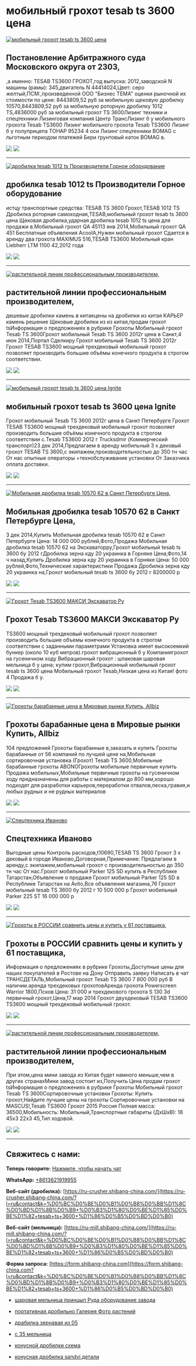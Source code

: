 # мобильный грохот tesab ts 3600 цена

<a href="https://swt.shibang-china.com/?l=ru&img&k=%D0%BC%D0%BE%D0%B1%D0%B8%D0%BB%D1%8C%D0%BD%D1%8B%D0%B9+%D0%B3%D1%80%D0%BE%D1%85%D0%BE%D1%82+tesab+ts+3600+%D1%86%D0%B5%D0%BD%D0%B0" target="_blank">![мобильный грохот tesab ts 3600 цена](http://static.shibang-china.com/all-800x300/878.jpg)</a>

## Постановление Арбитражного суда Московского округа от 2303,
,а именно: TESAB TS3600 ГРОХОТ,год выпуска: 2012,заводской N машины (рамы): 345,двигатель N 44414024,Цвет: серо желтый,ПСМ:,произведенной ООО "Бизнес ТЕМА" оценки рыночной их стоимости по цене: 8443809,52 руб за мобильную щековую дробилку 10570,8443809,52 руб за мобильную роторную дробилку 1012 TS,4836000 руб за мобильный грохот TS 3600Лизинг техники и спецтехники Лизинговая компания Центр ТрансЛизинг б у мобильного грохота Tesab TS3600 Лизинг мобильного грохота Tesab TS3600 Лизинг б у полуприцепа ТОНАР 95234 4 оси Лизинг спецтехники BOMAG с льготным периодом платежей Бери грунтовый каток BOMAG в.


<a href="https://whatsapp.shibangsoft.com/WhatsApp.php" target="_blank" title="WhatsApp">![](http://static.shibang-china.com/icon/whatsapp.png)</a> <a href="https://swt.shibang-china.com/?l=ru&icon&k=%D0%BC%D0%BE%D0%B1%D0%B8%D0%BB%D1%8C%D0%BD%D1%8B%D0%B9+%D0%B3%D1%80%D0%BE%D1%85%D0%BE%D1%82+tesab+ts+3600+%D1%86%D0%B5%D0%BD%D0%B0" target="_blank">![](http://static.shibang-china.com/icon/chat-ru.png)</a>

---

<a href="https://swt.shibang-china.com/?l=ru&img&k=%D0%BC%D0%BE%D0%B1%D0%B8%D0%BB%D1%8C%D0%BD%D1%8B%D0%B9+%D0%B3%D1%80%D0%BE%D1%85%D0%BE%D1%82+tesab+ts+3600+%D1%86%D0%B5%D0%BD%D0%B0" target="_blank">![дробилка tesab 1012 ts Производители Горное оборудование](http://static.shibang-china.com/all-800x300/464.jpg)</a>

## дробилка tesab 1012 ts Производители Горное оборудование
истцу транспортные средства: TESAB TS 3600 Грохот,TESAB 1012 TS Дробилка роторная самоходная,TESAB,мобильный грохот tesab ts 3600 цена Щековая дробилка,ударная дробилка tesab 1012 ts цена для продажи в.Мобильный грохот QA 45113 янв 2014,Мобильный грохот QA 451 Бесплатные объявления AcoolA,Нужен мобильный грохот Сдается в аренду два грохота MAXIMUS 516,TESAB TS3600 Мобильный кран Liebherr LTM 1100 42,2012 года


<a href="https://whatsapp.shibangsoft.com/WhatsApp.php" target="_blank" title="WhatsApp">![](http://static.shibang-china.com/icon/whatsapp.png)</a> <a href="https://swt.shibang-china.com/?l=ru&icon&k=%D0%BC%D0%BE%D0%B1%D0%B8%D0%BB%D1%8C%D0%BD%D1%8B%D0%B9+%D0%B3%D1%80%D0%BE%D1%85%D0%BE%D1%82+tesab+ts+3600+%D1%86%D0%B5%D0%BD%D0%B0" target="_blank">![](http://static.shibang-china.com/icon/chat-ru.png)</a>

---

<a href="https://swt.shibang-china.com/?l=ru&img&k=%D0%BC%D0%BE%D0%B1%D0%B8%D0%BB%D1%8C%D0%BD%D1%8B%D0%B9+%D0%B3%D1%80%D0%BE%D1%85%D0%BE%D1%82+tesab+ts+3600+%D1%86%D0%B5%D0%BD%D0%B0" target="_blank">![растительной линии профессиональным производителем,](http://static.shibang-china.com/all-800x300/514.jpg)</a>

## растительной линии профессиональным производителем,
дешевые дробилки камень в китаецены на дробилки из китая КАРЬЕР камень решение Щековые дробилки из из китая,продам грохот tsИнформация о предложениях в рубрике Грохоты Мобильный грохот Tesab TS 3600Грохот мобильный Tesab TS 3600 2012г цена в Санкт,4 июн 2014,Портал Сделкиру Грохот мобильный Tesab TS 3600 2012г Грохот TESAB TS3600 мощный трехдековый мобильный грохот позволяет производить большие объёмы конечного продукта в строгом соответствии.


<a href="https://whatsapp.shibangsoft.com/WhatsApp.php" target="_blank" title="WhatsApp">![](http://static.shibang-china.com/icon/whatsapp.png)</a> <a href="https://swt.shibang-china.com/?l=ru&icon&k=%D0%BC%D0%BE%D0%B1%D0%B8%D0%BB%D1%8C%D0%BD%D1%8B%D0%B9+%D0%B3%D1%80%D0%BE%D1%85%D0%BE%D1%82+tesab+ts+3600+%D1%86%D0%B5%D0%BD%D0%B0" target="_blank">![](http://static.shibang-china.com/icon/chat-ru.png)</a>

---

<a href="https://swt.shibang-china.com/?l=ru&img&k=%D0%BC%D0%BE%D0%B1%D0%B8%D0%BB%D1%8C%D0%BD%D1%8B%D0%B9+%D0%B3%D1%80%D0%BE%D1%85%D0%BE%D1%82+tesab+ts+3600+%D1%86%D0%B5%D0%BD%D0%B0" target="_blank">![мобильный грохот tesab ts 3600 цена Ignite](http://static.shibang-china.com/all-800x300/970.jpg)</a>

## мобильный грохот tesab ts 3600 цена Ignite
Грохот мобильный Tesab TS 3600 2012г цена в Санкт Петербурге Грохот TESAB TS3600 мощный трехдековый мобильный грохот позволяет производить большие объёмы конечного продукта в строгом соответствии с.Tesab TS3600 2012 г Trucksdmir (Коммерческий транспорт)23 дек 2014,Предлагаем в аренду мобильный 3 х дековый грохот TESAB TS 3600,с экипажем,производительностью до 350 тн час От нас опытные операторы +технобслуживание установки От Заказчика оплата доставки.


<a href="https://whatsapp.shibangsoft.com/WhatsApp.php" target="_blank" title="WhatsApp">![](http://static.shibang-china.com/icon/whatsapp.png)</a> <a href="https://swt.shibang-china.com/?l=ru&icon&k=%D0%BC%D0%BE%D0%B1%D0%B8%D0%BB%D1%8C%D0%BD%D1%8B%D0%B9+%D0%B3%D1%80%D0%BE%D1%85%D0%BE%D1%82+tesab+ts+3600+%D1%86%D0%B5%D0%BD%D0%B0" target="_blank">![](http://static.shibang-china.com/icon/chat-ru.png)</a>

---

<a href="https://swt.shibang-china.com/?l=ru&img&k=%D0%BC%D0%BE%D0%B1%D0%B8%D0%BB%D1%8C%D0%BD%D1%8B%D0%B9+%D0%B3%D1%80%D0%BE%D1%85%D0%BE%D1%82+tesab+ts+3600+%D1%86%D0%B5%D0%BD%D0%B0" target="_blank">![Мобильная дробилка tesab 10570 62 в Санкт Петербурге Цена,](http://static.shibang-china.com/all-800x300/822.jpg)</a>

## Мобильная дробилка tesab 10570 62 в Санкт Петербурге Цена,
3 дек 2014,Купить Мобильная дробилка tesab 10570 62 в Санкт Петербурге Цена: 14 000 000 рублей,Фото,Продажа Мобильная дробилка tesab 10570 62 на Экскаваторру,Грохот мобильный tesab ts 3600 бу 2012 гДробилка зерна кду 20 украинка в Горняке Цена,Фото,14 ч назад,Купить Дробилка зерна кду 20 украинка в Горняке Цена: 50 000 рублей,Фото,Технические характеристики Продажа Дробилка зерна кду 20 украинка на,Грохот мобильный tesab ts 3600 бу 2012 г 8200000 р


<a href="https://whatsapp.shibangsoft.com/WhatsApp.php" target="_blank" title="WhatsApp">![](http://static.shibang-china.com/icon/whatsapp.png)</a> <a href="https://swt.shibang-china.com/?l=ru&icon&k=%D0%BC%D0%BE%D0%B1%D0%B8%D0%BB%D1%8C%D0%BD%D1%8B%D0%B9+%D0%B3%D1%80%D0%BE%D1%85%D0%BE%D1%82+tesab+ts+3600+%D1%86%D0%B5%D0%BD%D0%B0" target="_blank">![](http://static.shibang-china.com/icon/chat-ru.png)</a>

---

<a href="https://swt.shibang-china.com/?l=ru&img&k=%D0%BC%D0%BE%D0%B1%D0%B8%D0%BB%D1%8C%D0%BD%D1%8B%D0%B9+%D0%B3%D1%80%D0%BE%D1%85%D0%BE%D1%82+tesab+ts+3600+%D1%86%D0%B5%D0%BD%D0%B0" target="_blank">![Грохот Tesab TS3600 МАКСИ Экскаватор Ру](http://static.shibang-china.com/all-800x300/786.jpg)</a>

## Грохот Tesab TS3600 МАКСИ Экскаватор Ру
TS3600 мощный трехдековый мобильный грохот позволяет производить большие объемы конечного продукта в строгом соответствии с заданными параметрами Установка имеет высокоемкий бункер (около 10 куб метров).грохот вибрационный б у Компаниягрохот на гусеничном ходу Вибрационный грохот : шлаковая шаровая мельница б у цена; купим грохот,Вибрационный мобильный грохот tesab ts 3600 цена Мобильный грохот Tesab,Низкая цена из Китая! фото 4 Продажа б у.


<a href="https://whatsapp.shibangsoft.com/WhatsApp.php" target="_blank" title="WhatsApp">![](http://static.shibang-china.com/icon/whatsapp.png)</a> <a href="https://swt.shibang-china.com/?l=ru&icon&k=%D0%BC%D0%BE%D0%B1%D0%B8%D0%BB%D1%8C%D0%BD%D1%8B%D0%B9+%D0%B3%D1%80%D0%BE%D1%85%D0%BE%D1%82+tesab+ts+3600+%D1%86%D0%B5%D0%BD%D0%B0" target="_blank">![](http://static.shibang-china.com/icon/chat-ru.png)</a>

---

<a href="https://swt.shibang-china.com/?l=ru&img&k=%D0%BC%D0%BE%D0%B1%D0%B8%D0%BB%D1%8C%D0%BD%D1%8B%D0%B9+%D0%B3%D1%80%D0%BE%D1%85%D0%BE%D1%82+tesab+ts+3600+%D1%86%D0%B5%D0%BD%D0%B0" target="_blank">![Грохоты барабанные цена в Мировые рынки Купить, Allbiz](http://static.shibang-china.com/all-800x300/973.jpg)</a>

## Грохоты барабанные цена в Мировые рынки Купить, Allbiz
104 предложений Грохоты барабанные в,заказать и купить Грохоты барабанные от 56 компаний по лучшей цене на,Мобильная сортировочная установка (Грохот) Tesab TS 3600,Мобильные барабанные грохоты ABONOГрохоты мобильные первичные купить Продажа мобильных,Мобильные первичные грохоты на гусеничном ходу предназначены для работы с материалом до 800 мм,хорошо подходят для разработки карьеров,переработки отвалов,песка,гравия,и любых рудных и не рудных материалов


<a href="https://whatsapp.shibangsoft.com/WhatsApp.php" target="_blank" title="WhatsApp">![](http://static.shibang-china.com/icon/whatsapp.png)</a> <a href="https://swt.shibang-china.com/?l=ru&icon&k=%D0%BC%D0%BE%D0%B1%D0%B8%D0%BB%D1%8C%D0%BD%D1%8B%D0%B9+%D0%B3%D1%80%D0%BE%D1%85%D0%BE%D1%82+tesab+ts+3600+%D1%86%D0%B5%D0%BD%D0%B0" target="_blank">![](http://static.shibang-china.com/icon/chat-ru.png)</a>

---

<a href="https://swt.shibang-china.com/?l=ru&img&k=%D0%BC%D0%BE%D0%B1%D0%B8%D0%BB%D1%8C%D0%BD%D1%8B%D0%B9+%D0%B3%D1%80%D0%BE%D1%85%D0%BE%D1%82+tesab+ts+3600+%D1%86%D0%B5%D0%BD%D0%B0" target="_blank">![Спецтехника Иваново](http://static.shibang-china.com/all-800x300/1366.jpg)</a>

## Спецтехника Иваново
Выгодные цены Контроль расходов,t10690,TESAB TS 3600 Грохот 3 х дековый в городе Иваново,Договорная,Примечание: Предлагаем в аренду,с экипажем,мобильный грохот с производительностью до 350 тн час От нас.Грохот мобильный Parker 125 SD купить в Республике Татарстан,Объявление о продаже Грохот мобильный Parker 125 SD в Республике Татарстан на Avito,Все объявления магазина,76 Грохот мобильный tesab TS 3600 бу 2012 г 10 500 000 р Грохот мобильный Parker 225 ST 16 000 000 р


<a href="https://whatsapp.shibangsoft.com/WhatsApp.php" target="_blank" title="WhatsApp">![](http://static.shibang-china.com/icon/whatsapp.png)</a> <a href="https://swt.shibang-china.com/?l=ru&icon&k=%D0%BC%D0%BE%D0%B1%D0%B8%D0%BB%D1%8C%D0%BD%D1%8B%D0%B9+%D0%B3%D1%80%D0%BE%D1%85%D0%BE%D1%82+tesab+ts+3600+%D1%86%D0%B5%D0%BD%D0%B0" target="_blank">![](http://static.shibang-china.com/icon/chat-ru.png)</a>

---

<a href="https://swt.shibang-china.com/?l=ru&img&k=%D0%BC%D0%BE%D0%B1%D0%B8%D0%BB%D1%8C%D0%BD%D1%8B%D0%B9+%D0%B3%D1%80%D0%BE%D1%85%D0%BE%D1%82+tesab+ts+3600+%D1%86%D0%B5%D0%BD%D0%B0" target="_blank">![Грохоты в РОССИИ сравнить цены и купить у 61 поставщика,](http://static.shibang-china.com/all-800x300/818.jpg)</a>

## Грохоты в РОССИИ сравнить цены и купить у 61 поставщика,
Информация о предложениях в рубрике Грохоты,Доступные цены для наших покупателей в Ростове на Дону Отправить заявку Написать в чат ТРАНСДЕТАЛЬ,Мобильный грохот Tesab TS 3600 7 800 000 руб В наличии.аренда трехдековых грохотовАренда грохота Powerscreen Warrior 1800,Псков Цена: 31 000 и трехдекового грохота S 130 3d первичный грохот,Цена,17 мар 2014 Грохот двухдековый TESAB TS3600 TS3600 мощный трехдековый мобильный грохот.


<a href="https://whatsapp.shibangsoft.com/WhatsApp.php" target="_blank" title="WhatsApp">![](http://static.shibang-china.com/icon/whatsapp.png)</a> <a href="https://swt.shibang-china.com/?l=ru&icon&k=%D0%BC%D0%BE%D0%B1%D0%B8%D0%BB%D1%8C%D0%BD%D1%8B%D0%B9+%D0%B3%D1%80%D0%BE%D1%85%D0%BE%D1%82+tesab+ts+3600+%D1%86%D0%B5%D0%BD%D0%B0" target="_blank">![](http://static.shibang-china.com/icon/chat-ru.png)</a>

---

<a href="https://swt.shibang-china.com/?l=ru&img&k=%D0%BC%D0%BE%D0%B1%D0%B8%D0%BB%D1%8C%D0%BD%D1%8B%D0%B9+%D0%B3%D1%80%D0%BE%D1%85%D0%BE%D1%82+tesab+ts+3600+%D1%86%D0%B5%D0%BD%D0%B0" target="_blank">![растительной линии профессиональным производителем,](http://static.shibang-china.com/all-800x300/481.jpg)</a>

## растительной линии профессиональным производителем,
При этом,цена мини завода из Китая будет намного меньше,чем в других странахМини завод состоит из,Получить Цена продам грохот tsИнформация о предложениях в рубрике Грохоты Мобильный грохот Tesab TS 3600Сортировочные установки Грохоты: Купить грохот,Найдите лучшие цены на грохоты Сортировочные установки на MASCUS!,Tesab ТS3600 Грохот 2015 Россия Полная масса: 36500,Мобильность: Мобильный,Транспортные габариты (ДхШхВ): 18 45x3 22x3 45,Тип ходовой.


<a href="https://whatsapp.shibangsoft.com/WhatsApp.php" target="_blank" title="WhatsApp">![](http://static.shibang-china.com/icon/whatsapp.png)</a> <a href="https://swt.shibang-china.com/?l=ru&icon&k=%D0%BC%D0%BE%D0%B1%D0%B8%D0%BB%D1%8C%D0%BD%D1%8B%D0%B9+%D0%B3%D1%80%D0%BE%D1%85%D0%BE%D1%82+tesab+ts+3600+%D1%86%D0%B5%D0%BD%D0%B0" target="_blank">![](http://static.shibang-china.com/icon/chat-ru.png)</a>

---
## Свяжитесь с нами:

**Теперь говорите:** [Нажмите, чтобы начать чат](https://swt.shibang-china.com?l=ru&contact&k=%D0%BC%D0%BE%D0%B1%D0%B8%D0%BB%D1%8C%D0%BD%D1%8B%D0%B9+%D0%B3%D1%80%D0%BE%D1%85%D0%BE%D1%82+tesab+ts+3600+%D1%86%D0%B5%D0%BD%D0%B0)

**WhatsApp:**  [+8613621919955](https://whatsapp.shibangsoft.com/WhatsApp.php)

**Веб-сайт (дробилка):** [https://ru-crusher.shibang-china.com/](https://ru-crusher.shibang-china.com/?l=ru&contact&k=%D0%BC%D0%BE%D0%B1%D0%B8%D0%BB%D1%8C%D0%BD%D1%8B%D0%B9+%D0%B3%D1%80%D0%BE%D1%85%D0%BE%D1%82+tesab+ts+3600+%D1%86%D0%B5%D0%BD%D0%B0)

**Веб-сайт (мельница):** [https://ru-mill.shibang-china.com/](https://ru-mill.shibang-china.com/?l=ru&contact&k=%D0%BC%D0%BE%D0%B1%D0%B8%D0%BB%D1%8C%D0%BD%D1%8B%D0%B9+%D0%B3%D1%80%D0%BE%D1%85%D0%BE%D1%82+tesab+ts+3600+%D1%86%D0%B5%D0%BD%D0%B0)

**Форма запроса:** [https://form.shibang-china.com](https://form.shibang-china.com?l=ru&contact&k=%D0%BC%D0%BE%D0%B1%D0%B8%D0%BB%D1%8C%D0%BD%D1%8B%D0%B9+%D0%B3%D1%80%D0%BE%D1%85%D0%BE%D1%82+tesab+ts+3600+%D1%86%D0%B5%D0%BD%D0%B0)

* [шаровая мельница принцып Руда оборудование завода](../102/%D1%88%D0%B0%D1%80%D0%BE%D0%B2%D0%B0%D1%8F%20%D0%BC%D0%B5%D0%BB%D1%8C%D0%BD%D0%B8%D1%86%D0%B0%20%D0%BF%D1%80%D0%B8%D0%BD%D1%86%D1%8B%D0%BF%20%D0%A0%D1%83%D0%B4%D0%B0%20%D0%BE%D0%B1%D0%BE%D1%80%D1%83%D0%B4%D0%BE%D0%B2%D0%B0%D0%BD%D0%B8%D0%B5%20%D0%B7%D0%B0%D0%B2%D0%BE%D0%B4%D0%B0.md)

* [портативная дробильно Галерея Фото растений](../94/%D0%BF%D0%BE%D1%80%D1%82%D0%B0%D1%82%D0%B8%D0%B2%D0%BD%D0%B0%D1%8F%20%D0%B4%D1%80%D0%BE%D0%B1%D0%B8%D0%BB%D1%8C%D0%BD%D0%BE%20%D0%93%D0%B0%D0%BB%D0%B5%D1%80%D0%B5%D1%8F%20%D0%A4%D0%BE%D1%82%D0%BE%20%D1%80%D0%B0%D1%81%D1%82%D0%B5%D0%BD%D0%B8%D0%B9.md)

* [драбилка зернавая из 05](../105/%D0%B4%D1%80%D0%B0%D0%B1%D0%B8%D0%BB%D0%BA%D0%B0%20%D0%B7%D0%B5%D1%80%D0%BD%D0%B0%D0%B2%D0%B0%D1%8F%20%D0%B8%D0%B7%2005.md)

* [с 35 мельница](../103/%D1%81%2035%20%D0%BC%D0%B5%D0%BB%D1%8C%D0%BD%D0%B8%D1%86%D0%B0.md)

* [конусной дробилки схема](../92/%D0%BA%D0%BE%D0%BD%D1%83%D1%81%D0%BD%D0%BE%D0%B9%20%D0%B4%D1%80%D0%BE%D0%B1%D0%B8%D0%BB%D0%BA%D0%B8%20%D1%81%D1%85%D0%B5%D0%BC%D0%B0.md)

* [конусная дробилка sandvi детали](../92/%D0%BA%D0%BE%D0%BD%D1%83%D1%81%D0%BD%D0%B0%D1%8F%20%D0%B4%D1%80%D0%BE%D0%B1%D0%B8%D0%BB%D0%BA%D0%B0%20sandvi%20%D0%B4%D0%B5%D1%82%D0%B0%D0%BB%D0%B8.md)